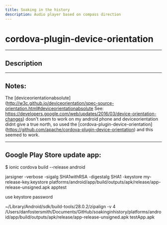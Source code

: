 ```yaml
---
title: Soaking in the history
description: Audio player based on compass direction
---
```


# cordova-plugin-device-orientation

------

## Description

------

## Notes:
The [deviceorientationabsolute](http://w3c.github.io/deviceorientation/spec-source-orientation.html#deviceorientationabsolute
See: https://developers.google.com/web/updates/2016/03/device-orientation-changes) dosn't seem to work on my android phone and deviceorientation didnt give a true north, so used the [cordova-plugin-device-orientation] (https://github.com/apache/cordova-plugin-device-orientation) and this seemed to work.

------
## Google Play Store update app:

$ ionic cordova build --release android

jarsigner -verbose -sigalg SHA1withRSA -digestalg SHA1 -keystore my-release-key.keystore platforms/android/app/build/outputs/apk/release/app-release-unsigned.apk apptest

use keystore password

~/Library/Android/sdk/build-tools/28.0.2/zipalign -v 4 /Users/danfostersmith/Documents/GitHub/soakinginhistory/platforms/android/app/build/outputs/apk/release/app-release-unsigned.apk testApp.apk

